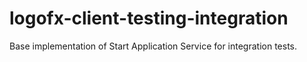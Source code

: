 # logofx-client-testing-integration
Base implementation of Start Application Service for integration tests.
